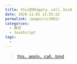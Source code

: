 ```yaml
---
title: this剖析apply、call、bind
date: 2020-11-01 11:55:22
permalink: /pages/cc2901/
categories: 
  - 面试
  - JavaScript
tags: 
  - 
---
```


> [this、apply、call、bind](https://juejin.im/post/6844903496253177863)
